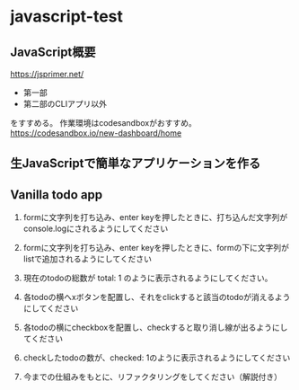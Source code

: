 # javascript-test

## JavaScript概要
https://jsprimer.net/

* 第一部
* 第二部のCLIアプリ以外

をすすめる。
作業環境はcodesandboxがおすすめ。
https://codesandbox.io/new-dashboard/home

## 生JavaScriptで簡単なアプリケーションを作る
## Vanilla todo app
1. formに文字列を打ち込み、enter keyを押したときに、打ち込んだ文字列がconsole.logにされるようにしてください

2. formに文字列を打ち込み、enter keyを押したときに、formの下に文字列がlistで追加されるようにしてください

3. 現在のtodoの総数が total: 1 のように表示されるようにしてください。

4. 各todoの横へxボタンを配置し、それをclickすると該当のtodoが消えるようにしてください

5. 各todoの横にcheckboxを配置し、checkすると取り消し線が出るようにしてください

6. checkしたtodoの数が、checked: 1のように表示されるようにしてください

7. 今までの仕組みをもとに、リファクタリングをしてください（解説付き）
